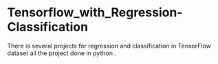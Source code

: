 # Tensorflow_with_Regression-Classification
There is several projects for regression and classification in TensorFlow dataset all the project done in python .
